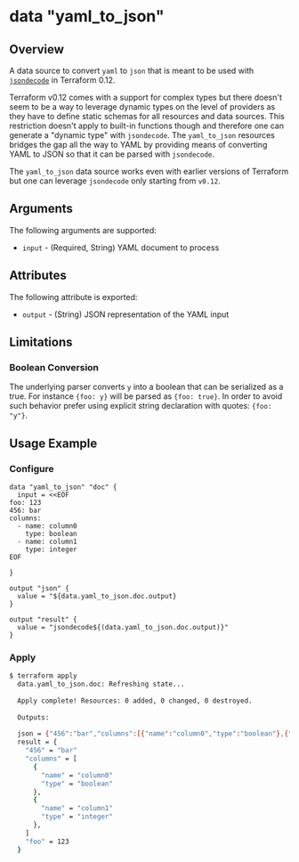 # data "yaml_to_json"

## Overview
A data source to convert `yaml` to `json` that is meant to be used with
[`jsondecode`](https://www.terraform.io/docs/configuration/functions/jsondecode.html) in Terraform 0.12.

Terraform v0.12 comes with a support for complex types but there doesn't seem to be a way to leverage dynamic types on
the level of providers as they have to define static schemas for all resources and data sources. This restriction doesn't apply
to built-in functions though and therefore one can generate a "dynamic type" with `jsondecode`. The `yaml_to_json` resources
bridges the gap all the way to YAML by providing means of converting YAML to JSON so that it can be parsed with `jsondecode`.  

The `yaml_to_json` data source works even with earlier versions of Terraform but one can leverage `jsondecode` only starting from `v0.12`.

## Arguments

The following arguments are supported:

* `input` - (Required, String) YAML document to process

## Attributes

The following attribute is exported:

* `output` - (String) JSON representation of the YAML input

## Limitations

### Boolean Conversion

The underlying parser converts `y` into a boolean that can be serialized as a true. For instance `{foo: y}` will be parsed
as `{foo: true}`. In order to avoid such behavior prefer using explicit string declaration with quotes: `{foo: "y"}`.

## Usage Example

### Configure
```hcl
data "yaml_to_json" "doc" {
  input = <<EOF
foo: 123
456: bar
columns:
  - name: column0
    type: boolean
  - name: column1
    type: integer
EOF

}

output "json" {
  value = "${data.yaml_to_json.doc.output}
}

output "result" {
  value = "jsondecode${(data.yaml_to_json.doc.output)}"
}

```

### Apply
```bash
$ terraform apply
  data.yaml_to_json.doc: Refreshing state...
  
  Apply complete! Resources: 0 added, 0 changed, 0 destroyed.
  
  Outputs:
  
  json = {"456":"bar","columns":[{"name":"column0","type":"boolean"},{"name":"column1","type":"integer"}],"foo":123}
  result = {
    "456" = "bar"
    "columns" = [
      {
        "name" = "column0"
        "type" = "boolean"
      },
      {
        "name" = "column1"
        "type" = "integer"
      },
    ]
    "foo" = 123
  }
```

